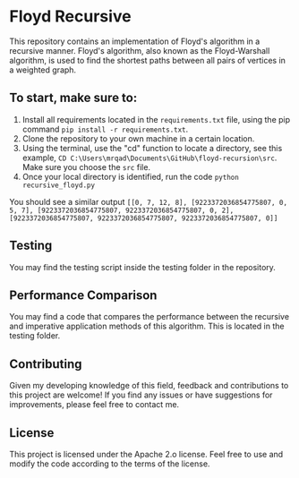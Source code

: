 # Floyd Recursive

This repository contains an implementation of Floyd's algorithm in a recursive manner. Floyd's algorithm, also known as the Floyd-Warshall algorithm, is used to find the shortest paths between all pairs of vertices in a weighted graph.

## To start, make sure to:

1. Install all requirements located in the `requirements.txt` file, using the pip command `pip install -r requirements.txt`.
2. Clone the repository to your own machine in a certain location.
3. Using the terminal, use the "cd" function to locate a directory, see this example, `CD C:\Users\mrqad\Documents\GitHub\floyd-recursion\src`. Make sure you choose the `src` file.
4. Once your local directory is identified, run the code ```python recursive_floyd.py```

You should see a similar output ```[[0, 7, 12, 8], [9223372036854775807, 0, 5, 7], [9223372036854775807, 9223372036854775807, 0, 2], [9223372036854775807, 9223372036854775807, 9223372036854775807, 0]]```

## Testing

You may find the testing script inside the testing folder in the repository. 

## Performance Comparison 

You may find a code that compares the performance between the recursive and imperative application methods of this algorithm. This is located in the testing folder.

## Contributing

Given my developing knowledge of this field, feedback and contributions to this project are welcome! If you find any issues or have suggestions for improvements, please feel free to contact me.

## License

This project is licensed under the Apache 2.o license.
Feel free to use and modify the code according to the terms of the license.
